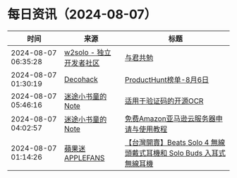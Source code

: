 ﻿# 每日资讯（2024-08-07）

|时间|来源|标题|
|---|---|---|
|2024-08-07 06:35:28|[w2solo - 独立开发者社区](https://w2solo.com/topics/feed)|[与君共勉](https://w2solo.com/topics/4890)|
|2024-08-07 01:30:19|[Decohack](https://www.decohack.com/feed)|[ProductHunt榜单-8月6日](https://decohack.com/producthunt-daily-24-08-06/)|
|2024-08-07 05:46:16|[迷途小书童的Note](https://xugaoxiang.com/feed)|[适用于验证码的开源OCR](https://xugaoxiang.com/2024/08/07/muggle-ocr/)|
|2024-08-07 04:02:57|[迷途小书童的Note](https://xugaoxiang.com/feed)|[免费Amazon亚马逊云服务器申请与使用教程](https://xugaoxiang.com/2024/08/07/amazon_ec2/)|
|2024-08-07 01:14:26|[蘋果迷 APPLEFANS](https://applefans.today/feed/)|[【台灣開賣】Beats Solo 4 無線頭戴式耳機和 Solo Buds 入耳式無線耳機](https://applefans.today/2024-08-beats-solo-4-solo-buds-tw-lanuch/)|
